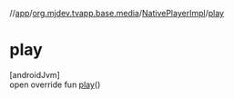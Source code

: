 //[app](../../../index.md)/[org.mjdev.tvapp.base.media](../index.md)/[NativePlayerImpl](index.md)/[play](play.md)

# play

[androidJvm]\
open override fun [play](play.md)()
